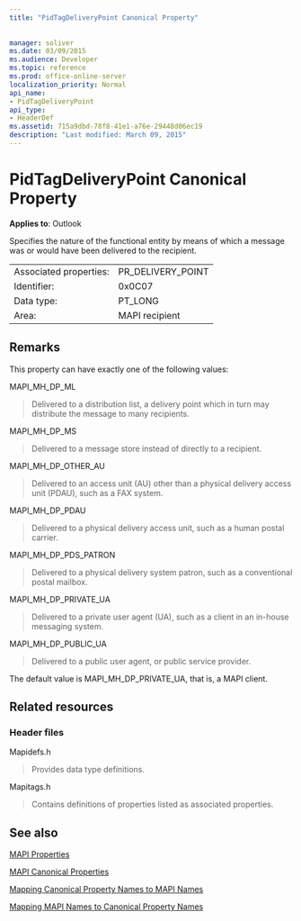 ```yaml
---
title: "PidTagDeliveryPoint Canonical Property"
 
 
manager: soliver
ms.date: 03/09/2015
ms.audience: Developer
ms.topic: reference
ms.prod: office-online-server
localization_priority: Normal
api_name:
- PidTagDeliveryPoint
api_type:
- HeaderDef
ms.assetid: 715a9dbd-78f8-41e1-a76e-29448d06ec19
description: "Last modified: March 09, 2015"
---
```


# PidTagDeliveryPoint Canonical Property

  
  
**Applies to**: Outlook 
  
Specifies the nature of the functional entity by means of which a message was or would have been delivered to the recipient. 
  
|||
|:-----|:-----|
|Associated properties:  <br/> |PR_DELIVERY_POINT  <br/> |
|Identifier:  <br/> |0x0C07  <br/> |
|Data type:  <br/> |PT_LONG  <br/> |
|Area:  <br/> |MAPI recipient  <br/> |
   
## Remarks

This property can have exactly one of the following values: 
  
MAPI_MH_DP_ML 
  
> Delivered to a distribution list, a delivery point which in turn may distribute the message to many recipients.
    
MAPI_MH_DP_MS 
  
> Delivered to a message store instead of directly to a recipient.
    
MAPI_MH_DP_OTHER_AU 
  
> Delivered to an access unit (AU) other than a physical delivery access unit (PDAU), such as a FAX system.
    
MAPI_MH_DP_PDAU 
  
> Delivered to a physical delivery access unit, such as a human postal carrier.
    
MAPI_MH_DP_PDS_PATRON 
  
> Delivered to a physical delivery system patron, such as a conventional postal mailbox.
    
MAPI_MH_DP_PRIVATE_UA 
  
> Delivered to a private user agent (UA), such as a client in an in-house messaging system.
    
MAPI_MH_DP_PUBLIC_UA 
  
> Delivered to a public user agent, or public service provider.
    
The default value is MAPI_MH_DP_PRIVATE_UA, that is, a MAPI client. 
  
## Related resources

### Header files

Mapidefs.h
  
> Provides data type definitions.
    
Mapitags.h
  
> Contains definitions of properties listed as associated properties.
    
## See also



[MAPI Properties](mapi-properties.md)
  
[MAPI Canonical Properties](mapi-canonical-properties.md)
  
[Mapping Canonical Property Names to MAPI Names](mapping-canonical-property-names-to-mapi-names.md)
  
[Mapping MAPI Names to Canonical Property Names](mapping-mapi-names-to-canonical-property-names.md)

